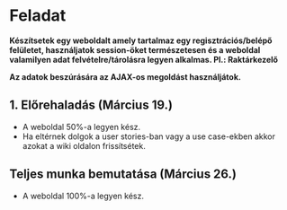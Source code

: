 # Feladat

**Készítsetek egy weboldalt amely tartalmaz egy regisztrációs/belépő felületet, használjatok session-öket természetesen és a weboldal valamilyen adat felvételre/tárolásra legyen alkalmas. Pl.: Raktárkezelő**

**Az adatok beszúrására az AJAX-os megoldást használjátok.**

## 1. Előrehaladás (Március 19.)

- A weboldal 50%-a legyen kész.
- Ha eltérnek dolgok a user stories-ban vagy a use case-ekben akkor azokat a wiki oldalon frissítsétek.

## Teljes munka bemutatása (Március 26.)

- A weboldal 100%-a legyen kész.
